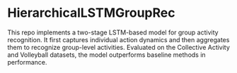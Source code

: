 # HierarchicalLSTMGroupRec
This repo implements a two-stage LSTM-based model for group activity recognition. It first captures individual action dynamics and then aggregates them to recognize group-level activities. Evaluated on the Collective Activity and Volleyball datasets, the model outperforms baseline methods in performance.
